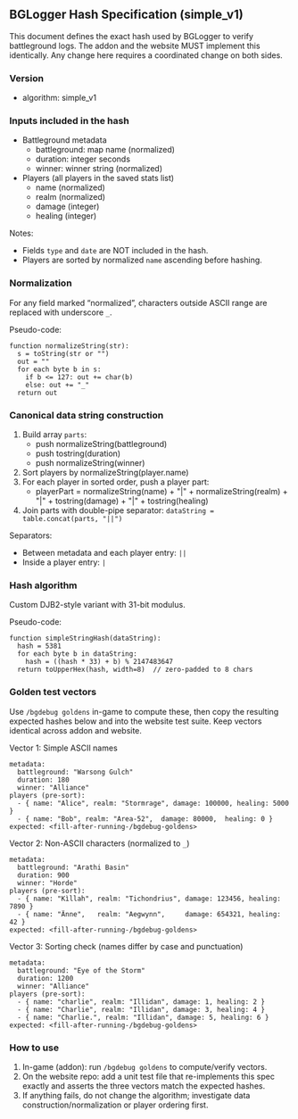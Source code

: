 ## BGLogger Hash Specification (simple_v1)

This document defines the exact hash used by BGLogger to verify battleground logs. The addon and the website MUST implement this identically. Any change here requires a coordinated change on both sides.

### Version
- algorithm: simple_v1

### Inputs included in the hash
- Battleground metadata
  - battleground: map name (normalized)
  - duration: integer seconds
  - winner: winner string (normalized)
- Players (all players in the saved stats list)
  - name (normalized)
  - realm (normalized)
  - damage (integer)
  - healing (integer)

Notes:
- Fields `type` and `date` are NOT included in the hash.
- Players are sorted by normalized `name` ascending before hashing.

### Normalization
For any field marked “normalized”, characters outside ASCII range are replaced with underscore `_`.

Pseudo-code:
```
function normalizeString(str):
  s = toString(str or "")
  out = ""
  for each byte b in s:
    if b <= 127: out += char(b)
    else: out += "_"
  return out
```

### Canonical data string construction
1) Build array `parts`:
   - push normalizeString(battleground)
   - push tostring(duration)
   - push normalizeString(winner)
2) Sort players by normalizeString(player.name)
3) For each player in sorted order, push a player part:
   - playerPart = normalizeString(name) + "|" + normalizeString(realm) + "|" + tostring(damage) + "|" + tostring(healing)
4) Join parts with double-pipe separator: `dataString = table.concat(parts, "||")`

Separators:
- Between metadata and each player entry: `||`
- Inside a player entry: `|`

### Hash algorithm
Custom DJB2-style variant with 31-bit modulus.

Pseudo-code:
```
function simpleStringHash(dataString):
  hash = 5381
  for each byte b in dataString:
    hash = ((hash * 33) + b) % 2147483647
  return toUpperHex(hash, width=8)  // zero-padded to 8 chars
```

### Golden test vectors
Use `/bgdebug goldens` in-game to compute these, then copy the resulting expected hashes below and into the website test suite. Keep vectors identical across addon and website.

Vector 1: Simple ASCII names
```
metadata:
  battleground: "Warsong Gulch"
  duration: 180
  winner: "Alliance"
players (pre-sort):
  - { name: "Alice", realm: "Stormrage", damage: 100000, healing: 5000 }
  - { name: "Bob", realm: "Area-52",  damage: 80000,  healing: 0 }
expected: <fill-after-running-/bgdebug-goldens>
```

Vector 2: Non-ASCII characters (normalized to `_`)
```
metadata:
  battleground: "Arathi Basin"
  duration: 900
  winner: "Horde"
players (pre-sort):
  - { name: "Kìllah", realm: "Tichondrius", damage: 123456, healing: 7890 }
  - { name: "Änne",   realm: "Aegwynn",     damage: 654321, healing: 42 }
expected: <fill-after-running-/bgdebug-goldens>
```

Vector 3: Sorting check (names differ by case and punctuation)
```
metadata:
  battleground: "Eye of the Storm"
  duration: 1200
  winner: "Alliance"
players (pre-sort):
  - { name: "charlie", realm: "Illidan", damage: 1, healing: 2 }
  - { name: "Charlie", realm: "Illidan", damage: 3, healing: 4 }
  - { name: "Charlie.", realm: "Illidan", damage: 5, healing: 6 }
expected: <fill-after-running-/bgdebug-goldens>
```

### How to use
1) In-game (addon): run `/bgdebug goldens` to compute/verify vectors.
2) On the website repo: add a unit test file that re-implements this spec exactly and asserts the three vectors match the expected hashes.
3) If anything fails, do not change the algorithm; investigate data construction/normalization or player ordering first.


